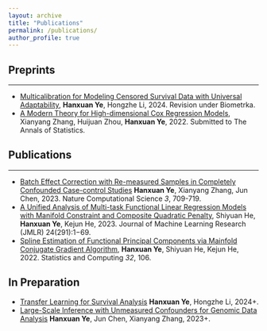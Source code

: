 ```yaml
---
layout: archive
title: "Publications"
permalink: /publications/
author_profile: true
---
```


<!-- {% if author.googlescholar %}
  You can also find my articles on <u><a href="{{author.googlescholar}}">my Google Scholar profile</a>.</u>
{% endif %}

{% include base_path %}

{% for post in site.publications reversed %}
  {% include archive-single.html %}
{% endfor %} I have commented this-->

## Preprints
---
- [Multicalibration for Modeling Censored Survival Data with Universal Adaptability](https://arxiv.org/abs/2405.15948), **Hanxuan Ye**, Hongzhe Li, 2024. Revision under Biometrka. 
- [A Modern Theory for High-dimensional Cox Regression Models](https://arxiv.org/pdf/2204.01161.pdf), Xianyang Zhang, Huijuan Zhou, **Hanxuan Ye**, 2022. Submitted to The Annals of Statistics.

## Publications
---
- [Batch Effect Correction with Re-measured Samples in Completely Confounded Case-control Studies](https://www.nature.com/articles/s43588-023-00500-8) **Hanxuan Ye**, Xianyang Zhang, Jun Chen, 2023. Nature Computational Science *3*, 709-719.
- [A Unified Analysis of Multi-task Functional Linear Regression Models with Manifold Constraint and Composite Quadratic Penalty](https://arxiv.org/abs/2211.04874), Shiyuan He, **Hanxuan Ye**, Kejun He, 2023. Journal of Machine Learning Research (JMLR) 24(291):1−69.
- [Spline Estimation of Functional Principal Components via Mainfold Conjugate Gradient Algorithm](https://link.springer.com/article/10.1007/s11222-022-10175-2), **Hanxuan Ye**, Shiyuan He, Kejun He, 2022. Statistics and Computing *32*, 106.

## In Preparation
- [Transfer Learning for Survival Analysis]() **Hanxuan Ye**, Hongzhe Li, 2024+.
- [Large-Scale Inference with Unmeasured Confounders for Genomic Data Analysis]() **Hanxuan Ye**, Jun Chen, Xianyang Zhang, 2023+.